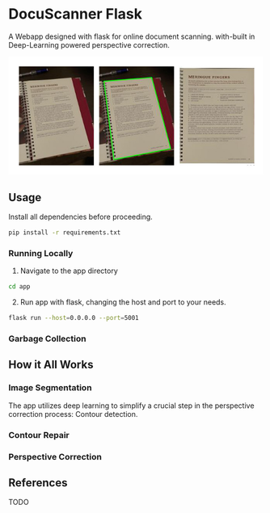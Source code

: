 # **DocuScanner Flask**

A Webapp designed with flask for online document scanning. with-built in Deep-Learning powered perspective correction. 

![sample](media/report_fingers.jpg)

## **Usage**

Install all dependencies before proceeding. 
```bash
pip install -r requirements.txt
```

### **Running Locally**
1. Navigate to the app directory
``` bash
cd app
```
2. Run app with flask, changing the host and port to your needs.
```bash 
flask run --host=0.0.0.0 --port=5001
```

### **Garbage Collection**




## **How it All Works** 



### **Image Segmentation** 

The app utilizes deep learning to simplify a crucial step in the perspective correction process: Contour detection. 




### **Contour Repair**

### **Perspective Correction**



## **References**
TODO
